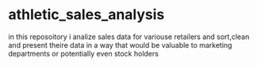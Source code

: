 # athletic_sales_analysis
in this reposoitory i analize sales data for variouse retailers and sort,clean and present theire data in a way that would be valuable to marketing departments or potentially even stock holders
